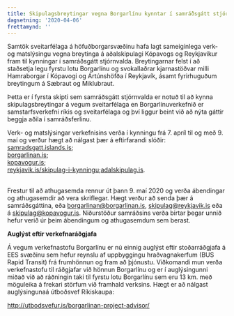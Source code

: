 ```yaml
---
title: Skipulagsbreytingar vegna Borgarlínu kynntar í samráðsgátt stjórnvalda
dagsetning: '2020-04-06'
frettamynd: ''
---
```

Samtök sveitarfélaga á höfuðborgarsvæðinu hafa lagt sameiginlega verk- og matslýsingu vegna breytinga á aðalskipulagi Kópavogs og Reykjavíkur fram til kynningar í samráðsgátt stjórnvalda. Breytingarnar felst í að staðsetja legu fyrstu lotu Borgarlínu og svokallaðrar kjarnastöðvar milli Hamraborgar í Kópavogi og Ártúnshöfða í Reykjavík, ásamt fyrirhuguðum breytingum á Sæbraut og Miklubraut.

Þetta er í fyrsta skipti sem samráðsgátt stjórnvalda er notuð til að kynna skipulagsbreytingar á vegum sveitarfélaga en Borgarlínuverkefnið er samstarfsverkefni ríkis og sveitarfélaga og því liggur beint við að nýta gáttir beggja aðila í samráðsferlinu.

Verk- og matslýsingar verkefnisins verða í kynningu frá 7. apríl til og með 9. maí og verður hægt að nálgast þær á eftirfarandi slóðir:\
[samradsgatt.islands.is](http://samradsgatt.islands.is/);  \
[borgarlinan.is](http://www.borgarlinan.is/);[  \
kopavogur.is](http://kopavogur.is/);[  \
reykjavik.is/skipulag-i-kynningu](http://reykjavik.is/skipulag-i-kynningu);[adalskipulag.is](http://www.adalskipulag.is/).

\
Frestur til að athugasemda rennur út þann 9. maí 2020 og verða ábendingar og athugasemdir að vera skriflegar. Hægt verður að senda þær á samráðsgáttina, eða [borgarlinan@borgarlinan.is](mailto:borgarlinan@borgarlinan.is), [skipulag@reykjavik.is](mailto:skipulag@reykjavik.is) eða á [skipulag@kopavogur.is](mailto:skipulag@kopavogur.is "mailto\:skipulag@kopavogur.is"). Niðurstöður samráðsins verða birtar þegar unnið hefur verið úr þeim ábendingum og athugasemdum sem berast.

**Auglýst eftir verkefnaráðgjafa**

Á vegum verkefnastofu Borgarlínu er nú einnig auglýst eftir stoðarráðgjafa á EES svæðinu sem hefur reynslu af uppbyggingu hraðvagnakerfum (BUS Rapid Transit) frá frumhönnun og fram að þjónustu. Viðkomandi mun verða verkefnastofu til ráðgjafar við hönnun Borgarlínu og er í auglýsingunni miðað við að ráðningin taki til fyrstu lotu Borgarlínu sem eru 13 km. með möguleika á frekari störfum við framhald verksins. Hægt er að nálgast auglýsingunaá útboðsvef Ríkiskaupa:

<http://utbodsvefur.is/borgarlinan-project-advisor/>
